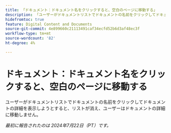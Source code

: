 ```yaml
---
title: 「ドキュメント：ドキュメント名をクリックすると、空白のページに移動する」
description: 「ユーザーがドキュメントリストでドキュメントの名前をクリックしてドキュメントの詳細を表示しようとすると、リストが消え、ユーザーはドキュメントの詳細に移動しません。」
hidefromtoc: true
feature: Digital Content and Documents
source-git-commit: 4e899660c21113491caf34ecfd52b6d3af48ec3f
workflow-type: tm+mt
source-wordcount: '82'
ht-degree: 4%

---
```



# ドキュメント：ドキュメント名をクリックすると、空白のページに移動する

ユーザーがドキュメントリストでドキュメントの名前をクリックしてドキュメントの詳細を表示しようとすると、リストが消え、ユーザーはドキュメントの詳細に移動しません。

_最初に報告されたのは 2024年7月22日（PT）です。_
